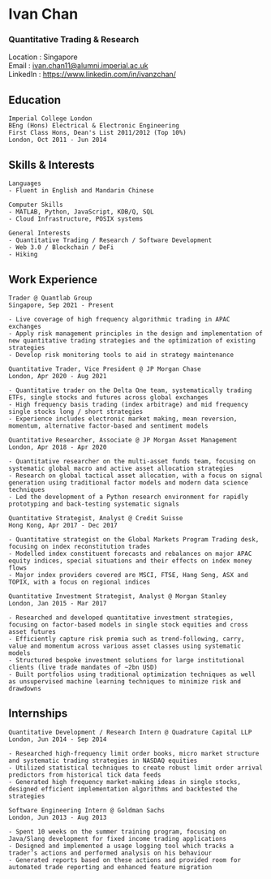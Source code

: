 # **Ivan Chan**
### Quantitative Trading & Research

Location : Singapore\
Email    : ivan.chan11@alumni.imperial.ac.uk\
LinkedIn : https://www.linkedin.com/in/ivanzchan/

Education
---------------------------------------------------------------------------------------------------------
```
Imperial College London
BEng (Hons) Electrical & Electronic Engineering
First Class Hons, Dean's List 2011/2012 (Top 10%)
London, Oct 2011 - Jun 2014
```

Skills & Interests
---------------------------------------------------------------------------------------------------------
```
Languages
- Fluent in English and Mandarin Chinese

Computer Skills
- MATLAB, Python, JavaScript, KDB/Q, SQL
- Cloud Infrastructure, POSIX systems

General Interests
- Quantitative Trading / Research / Software Development
- Web 3.0 / Blockchain / DeFi
- Hiking

```

Work Experience
---------------------------------------------------------------------------------------------------------
```
Trader @ Quantlab Group
Singapore, Sep 2021 - Present

- Live coverage of high frequency algorithmic trading in APAC exchanges
- Apply risk management principles in the design and implementation of new quantitative trading strategies and the optimization of existing strategies
- Develop risk monitoring tools to aid in strategy maintenance

```

```
Quantitative Trader, Vice President @ JP Morgan Chase
London, Apr 2020 - Aug 2021

- Quantitative trader on the Delta One team, systematically trading ETFs, single stocks and futures across global exchanges
- High frequency basis trading (index arbitrage) and mid frequency single stocks long / short strategies
- Experience includes electronic market making, mean reversion, momentum, alternative factor-based and sentiment models

```

```
Quantitative Researcher, Associate @ JP Morgan Asset Management
London, Apr 2018 - Apr 2020

- Quantitative researcher on the multi-asset funds team, focusing on systematic global macro and active asset allocation strategies
- Research on global tactical asset allocation, with a focus on signal generation using traditional factor models and modern data science techniques
- Led the development of a Python research environment for rapidly prototyping and back-testing systematic signals

```

```
Quantitative Strategist, Analyst @ Credit Suisse
Hong Kong, Apr 2017 - Dec 2017

- Quantitative strategist on the Global Markets Program Trading desk, focusing on index reconstitution trades
- Modelled index constituent forecasts and rebalances on major APAC equity indices, special situations and their effects on index money flows
- Major index providers covered are MSCI, FTSE, Hang Seng, ASX and TOPIX, with a focus on regional indices

```

```
Quantitative Investment Strategist, Analyst @ Morgan Stanley
London, Jan 2015 - Mar 2017

- Researched and developed quantitative investment strategies, focusing on factor-based models in single stock equities and cross asset futures
- Efficiently capture risk premia such as trend-following, carry, value and momentum across various asset classes using systematic models
- Structured bespoke investment solutions for large institutional clients (live trade mandates of ~2bn USD)
- Built portfolios using traditional optimization techniques as well as unsupervised machine learning techniques to minimize risk and drawdowns

```

Internships
---------------------------------------------------------------------------------------------------------
```
Quantitative Development / Research Intern @ Quadrature Capital LLP
London, Jun 2014 - Sep 2014

- Researched high-frequency limit order books, micro market structure and systematic trading strategies in NASDAQ equities
- Utilized statistical techniques to create robust limit order arrival predictors from historical tick data feeds
- Generated high frequency market-making ideas in single stocks, designed efficient implementation algorithms and backtested the strategies

```

```
Software Engineering Intern @ Goldman Sachs
London, Jun 2013 - Aug 2013

- Spent 10 weeks on the summer training program, focusing on Java/Slang development for fixed income trading applications
- Designed and implemented a usage logging tool which tracks a trader’s actions and performed analysis on his behaviour
- Generated reports based on these actions and provided room for automated trade reporting and enhanced feature migration

```
